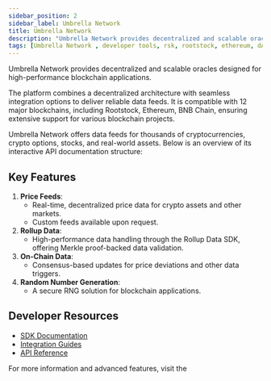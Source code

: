 ```yaml
---
sidebar_position: 2
sidebar_label: Umbrella Network
title: Umbrella Network
description: "Umbrella Network provides decentralized and scalable oracles designed for high-performance blockchain applications. " 
tags: [Umbrella Network , developer tools, rsk, rootstock, ethereum, dApps, smart contracts, testnet]
---
```



Umbrella Network provides decentralized and scalable oracles designed for high-performance blockchain applications. 

The platform combines a decentralized architecture with seamless integration options to deliver reliable data feeds. It is compatible with 12 major blockchains, including Rootstock, Ethereum, BNB Chain, ensuring extensive support for various blockchain projects.

Umbrella Network offers data feeds for thousands of cryptocurrencies, crypto options, stocks, and real-world assets. Below is an overview of its interactive API documentation structure:


## **Key Features**
1. **Price Feeds**:
   - Real-time, decentralized price data for crypto assets and other markets.
   - Custom feeds available upon request.
2. **Rollup Data**:
   - High-performance data handling through the Rollup Data SDK, offering Merkle proof-backed data validation.
3. **On-Chain Data**:
   - Consensus-based updates for price deviations and other data triggers.
4. **Random Number Generation**:
   - A secure RNG solution for blockchain applications.

## **Developer Resources**
- [SDK Documentation](https://umbrella-network.readme.io/docs/instructions)
- [Integration Guides](https://umbrella-network.readme.io/docs/getting-started-1)
- [API Reference](https://umbrella-network.readme.io/docs)

For more information and advanced features, visit the <Shield title="Umbrella Network documentation" tooltip="This is the official Umbrella Network documentation" href="https://umbrella-network.readme.io/" color="orange" />